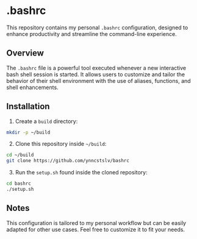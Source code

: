 # .bashrc

This repository contains my personal `.bashrc` configuration, designed to enhance productivity and streamline the command-line experience.

## Overview

The `.bashrc` file is a powerful tool executed whenever a new interactive bash shell session is started. It allows users to customize and tailor the behavior of their shell environment with the use of aliases, functions, and shell enhancements.

## Installation

1. Create a `build` directory:

```bash
mkdir -p ~/build
```

2. Clone this repository inside `~/build`:

```bash
cd ~/build
git clone https://github.com/ynncstslv/bashrc
```

3. Run the `setup.sh` found inside the cloned repository:

```bash
cd bashrc
./setup.sh
```

## Notes

This configuration is tailored to my personal workflow but can be easily adapted for other use cases. Feel free to customize it to fit your needs.
